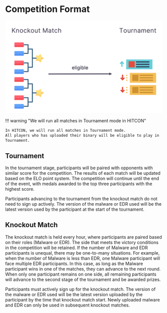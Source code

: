 # Competition Format

![](../assets/competition_format.png)

!!! warning "We will run all matches in Tournament mode in HITCON"

    In HITCON, we will run all matches in Tournament mode.  
    All players who has uploaded their binary will be eligible to play in Tournament.

## Tournament

In the tournament stage, participants will be paired with opponents with similar score for the competition. The results of each match will be updated based on the ELO point system. The competition will continue until the end of the event, with medals awarded to the top three participants with the highest score.

Participants advancing to the tournament from the knockout match do not need to sign up actively. The version of the malware or EDR used will be the latest version used by the participant at the start of the tournament.

## Knockout Match

The knockout match is held every hour, where participants are paired based on their roles (Malware or EDR). The side that meets the victory conditions in the competition will be retained. If the number of Malware and EDR participants is unequal, there may be one-to-many situations. For example, when the number of Malware is less than EDR, one Malware participant will face multiple EDR participants. In this case, as long as the Malware participant wins in one of the matches, they can advance to the next round. When only one participant remains on one side, all remaining participants will advance to the second stage of the tournament and be awarded prizes.

Participants must actively sign up for the knockout match. The version of the malware or EDR used will be the latest version uploaded by the participant by the time that knockout match start. Newly uploaded malware and EDR can only be used in subsequent knockout matches.
